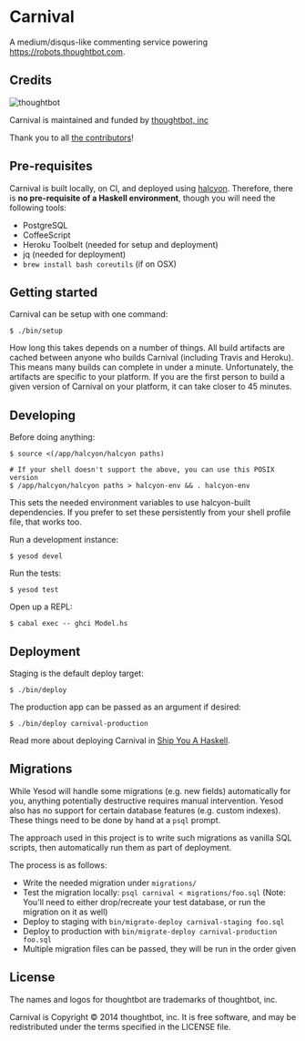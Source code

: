 # Carnival

A medium/disqus-like commenting service powering https://robots.thoughtbot.com.

## Credits

![thoughtbot](https://thoughtbot.com/logo.png)

Carnival is maintained and funded by [thoughtbot, inc](https://thoughtbot.com/community)

Thank you to all [the contributors](https://github.com/thoughtbot/carnival/contributors)!

## Pre-requisites

Carnival is built locally, on CI, and deployed using [halcyon][]. Therefore,
there is **no pre-requisite of a Haskell environment**, though you will need the
following tools:

- PostgreSQL
- CoffeeScript
- Heroku Toolbelt (needed for setup and deployment)
- jq (needed for deployment)
- `brew install bash coreutils` (if on OSX)

[halcyon]: https://halcyon.sh/

## Getting started

Carnival can be setup with one command:

```
$ ./bin/setup
```

How long this takes depends on a number of things. All build artifacts are
cached between anyone who builds Carnival (including Travis and Heroku). This
means many builds can complete in under a minute. Unfortunately, the artifacts
are specific to your platform. If you are the first person to build a given
version of Carnival on your platform, it can take closer to 45 minutes.

## Developing

Before doing anything:

```
$ source <(/app/halcyon/halcyon paths)

# If your shell doesn't support the above, you can use this POSIX version
$ /app/halcyon/halcyon paths > halcyon-env && . halcyon-env
```

This sets the needed environment variables to use halcyon-built dependencies. If
you prefer to set these persistently from your shell profile file, that works
too.

Run a development instance:

```
$ yesod devel
```

Run the tests:

```
$ yesod test
```

Open up a REPL:

```
$ cabal exec -- ghci Model.hs
```

## Deployment

Staging is the default deploy target:

```
$ ./bin/deploy
```

The production app can be passed as an argument if desired:

```
$ ./bin/deploy carnival-production
```

Read more about deploying Carnival in [Ship You A Haskell][ship-you].

[ship-you]: https://robots.thoughtbot.com/ship-you-a-haskell

## Migrations

While Yesod will handle some migrations (e.g. new fields) automatically for you,
anything potentially destructive requires manual intervention. Yesod also has no
support for certain database features (e.g. custom indexes). These things need
to be done by hand at a `psql` prompt.

The approach used in this project is to write such migrations as vanilla SQL
scripts, then automatically run them as part of deployment.

The process is as follows:

- Write the needed migration under `migrations/`
- Test the migration locally: `psql carnival < migrations/foo.sql` (Note: You'll
  need to either drop/recreate your test database, or run the migration on it as
  well)
- Deploy to staging with `bin/migrate-deploy carnival-staging foo.sql`
- Deploy to production with `bin/migrate-deploy carnival-production foo.sql`
- Multiple migration files can be passed, they will be run in the order given

## License

The names and logos for thoughtbot are trademarks of thoughtbot, inc.

Carnival is Copyright © 2014 thoughtbot, inc. It is free software, and may be
redistributed under the terms specified in the LICENSE file.
